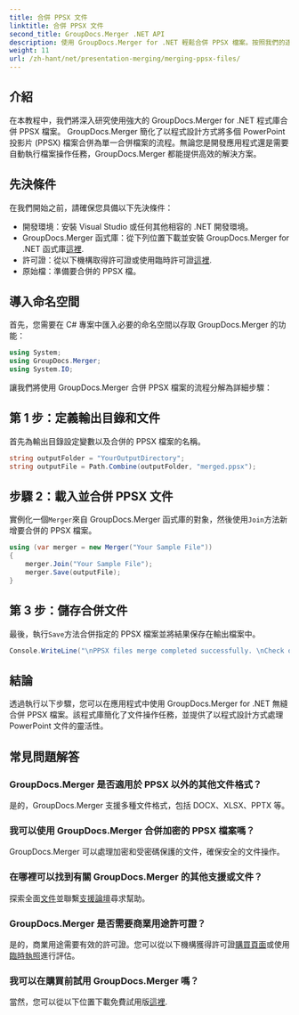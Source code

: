 ```yaml
---
title: 合併 PPSX 文件
linktitle: 合併 PPSX 文件
second_title: GroupDocs.Merger .NET API
description: 使用 GroupDocs.Merger for .NET 輕鬆合併 PPSX 檔案。按照我們的逐步指南自動執行文件合併任務！增強您的文件管理工作流程。
weight: 11
url: /zh-hant/net/presentation-merging/merging-ppsx-files/
---
```

## 介紹
在本教程中，我們將深入研究使用強大的 GroupDocs.Merger for .NET 程式庫合併 PPSX 檔案。 GroupDocs.Merger 簡化了以程式設計方式將多個 PowerPoint 投影片 (PPSX) 檔案合併為單一合併檔案的流程。無論您是開發應用程式還是需要自動執行檔案操作任務，GroupDocs.Merger 都能提供高效的解決方案。
## 先決條件
在我們開始之前，請確保您具備以下先決條件：
- 開發環境：安裝 Visual Studio 或任何其他相容的 .NET 開發環境。
-  GroupDocs.Merger 函式庫：從下列位置下載並安裝 GroupDocs.Merger for .NET 函式庫[這裡](https://releases.groupdocs.com/merger/net/).
- 許可證：從以下機構取得許可證或使用臨時許可證[這裡](https://purchase.groupdocs.com/temporary-license/).
- 原始檔：準備要合併的 PPSX 檔。

## 導入命名空間
首先，您需要在 C# 專案中匯入必要的命名空間以存取 GroupDocs.Merger 的功能：
```csharp
using System; 
using GroupDocs.Merger;
using System.IO;
```

讓我們將使用 GroupDocs.Merger 合併 PPSX 檔案的流程分解為詳細步驟：
## 第 1 步：定義輸出目錄和文件
首先為輸出目錄設定變數以及合併的 PPSX 檔案的名稱。
```csharp
string outputFolder = "YourOutputDirectory";
string outputFile = Path.Combine(outputFolder, "merged.ppsx");
```
## 步驟 2：載入並合併 PPSX 文件
實例化一個`Merger`來自 GroupDocs.Merger 函式庫的對象，然後使用`Join`方法新增要合併的 PPSX 檔案。
```csharp
using (var merger = new Merger("Your Sample File"))
{
    merger.Join("Your Sample File");
    merger.Save(outputFile);
}
```
## 第 3 步：儲存合併文件
最後，執行`Save`方法合併指定的 PPSX 檔案並將結果保存在輸出檔案中。
```csharp
Console.WriteLine("\nPPSX files merge completed successfully. \nCheck output in {0}", outputFolder);
```

## 結論
透過執行以下步驟，您可以在應用程式中使用 GroupDocs.Merger for .NET 無縫合併 PPSX 檔案。該程式庫簡化了文件操作任務，並提供了以程式設計方式處理 PowerPoint 文件的靈活性。

## 常見問題解答
### GroupDocs.Merger 是否適用於 PPSX 以外的其他文件格式？
是的，GroupDocs.Merger 支援多種文件格式，包括 DOCX、XLSX、PPTX 等。
### 我可以使用 GroupDocs.Merger 合併加密的 PPSX 檔案嗎？
GroupDocs.Merger 可以處理加密和受密碼保護的文件，確保安全的文件操作。
### 在哪裡可以找到有關 GroupDocs.Merger 的其他支援或文件？
探索全面[文件](https://tutorials.groupdocs.com/merger/net/)並聯繫[支援論壇](https://forum.groupdocs.com/c/merger/32)尋求幫助。
### GroupDocs.Merger 是否需要商業用途許可證？
是的，商業用途需要有效的許可證。您可以從以下機構獲得許可證[購買頁面](https://purchase.groupdocs.com/buy)或使用[臨時執照](https://purchase.groupdocs.com/temporary-license/)進行評估。
### 我可以在購買前試用 GroupDocs.Merger 嗎？
當然，您可以從以下位置下載免費試用版[這裡](https://releases.groupdocs.com/).